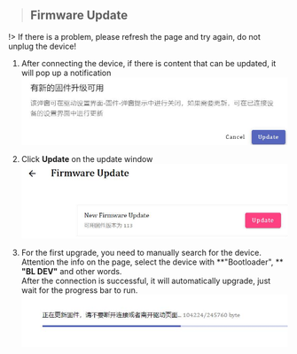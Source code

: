 > ## Firmware Update

!> If there is a problem, please refresh the page and try again, do not unplug the device!

1. After connecting the device, if there is content that can be updated, it will pop up a notification  
![text](img/firmware_update_note.jpg)

2. Click **Update** on the update window  
![text](img/firmware_update_check.jpg)

3. For the first upgrade, you need to manually search for the device. Attention the info on the page, select the device with **"Bootloader", ** **"BL DEV"** and other words.  
After the connection is successful, it will automatically upgrade, just wait for the progress bar to run.  
![text](img/firmware_update_ing.jpg)